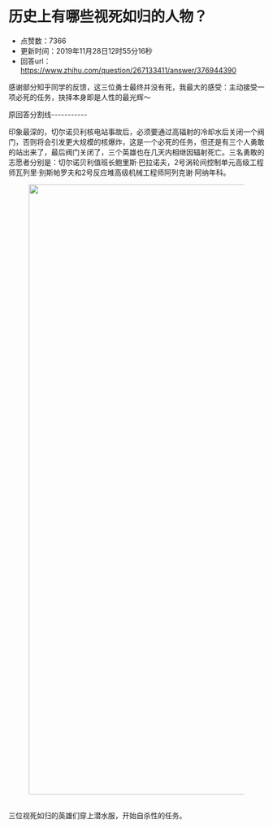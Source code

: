 # 历史上有哪些视死如归的人物？
- 点赞数：7366
- 更新时间：2019年11月28日12时55分16秒
- 回答url：https://www.zhihu.com/question/267133411/answer/376944390
<body>
 <p data-pid="czOUMtqi">感谢部分知乎同学的反馈，这三位勇士最终并没有死，我最大的感受：主动接受一项必死的任务，抉择本身即是人性的最光辉～</p>
 <p data-pid="XNWEBKxC">原回答分割线-----------</p>
 <p data-pid="ntvKTJ-a">印象最深的，切尔诺贝利核电站事故后，必须要通过高辐射的冷却水后关闭一个阀门，否则将会引发更大规模的核爆炸，这是一个必死的任务，但还是有三个人勇敢的站出来了，最后阀门关闭了，三个英雄也在几天内相继因辐射死亡。三名勇敢的志愿者分别是：切尔诺贝利值班长鲍里斯·巴拉诺夫，2号涡轮间控制单元高级工程师瓦列里·别斯帕罗夫和2号反应堆高级机械工程师阿列克谢·阿纳年科。</p>
 <figure data-size="normal">
  <img src="https://picx.zhimg.com/50/v2-e38e5e1bcece006271e5a888b984bd99_720w.jpg?source=1940ef5c" data-rawwidth="1200" data-rawheight="788" data-size="normal" data-original-token="v2-e38e5e1bcece006271e5a888b984bd99" class="origin_image zh-lightbox-thumb" width="1200" data-original="https://picx.zhimg.com/v2-e38e5e1bcece006271e5a888b984bd99_r.jpg?source=1940ef5c">
 </figure>
 <p data-pid="SBQn-u2R"><br>
  三位视死如归的英雄们穿上潜水服，开始自杀性的任务。</p>
</body>